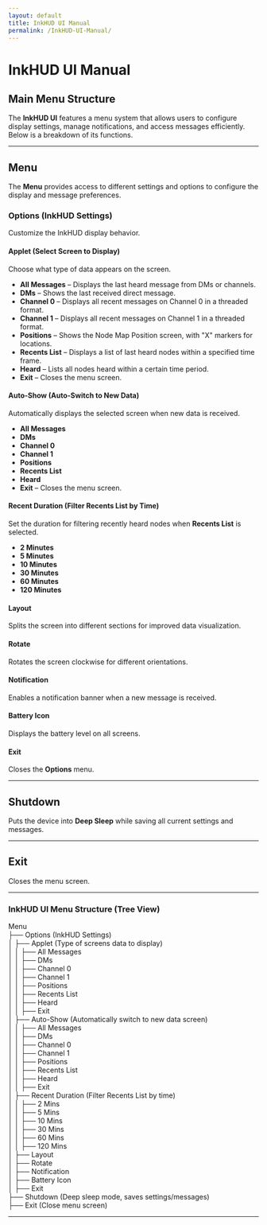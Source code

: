 ```yaml
---
layout: default
title: InkHUD UI Manual
permalink: /InkHUD-UI-Manual/
---
```


# InkHUD UI Manual

## Main Menu Structure
The **InkHUD UI** features a menu system that allows users to configure display settings, manage notifications, and access messages efficiently. Below is a breakdown of its functions.

---

## **Menu**
The **Menu** provides access to different settings and options to configure the display and message preferences.

### **Options (InkHUD Settings)**
Customize the InkHUD display behavior.

#### **Applet (Select Screen to Display)**
Choose what type of data appears on the screen.

- **All Messages** – Displays the last heard message from DMs or channels.  
- **DMs** – Shows the last received direct message.  
- **Channel 0** – Displays all recent messages on Channel 0 in a threaded format.  
- **Channel 1** – Displays all recent messages on Channel 1 in a threaded format.  
- **Positions** – Shows the Node Map Position screen, with "X" markers for locations.  
- **Recents List** – Displays a list of last heard nodes within a specified time frame.  
- **Heard** – Lists all nodes heard within a certain time period.  
- **Exit** – Closes the menu screen.

#### **Auto-Show (Auto-Switch to New Data)**
Automatically displays the selected screen when new data is received.

- **All Messages**  
- **DMs**  
- **Channel 0**  
- **Channel 1**  
- **Positions**  
- **Recents List**  
- **Heard**  
- **Exit** – Closes the menu screen.

#### **Recent Duration (Filter Recents List by Time)**
Set the duration for filtering recently heard nodes when **Recents List** is selected.

- **2 Minutes**  
- **5 Minutes**  
- **10 Minutes**  
- **30 Minutes**  
- **60 Minutes**  
- **120 Minutes**  

#### **Layout**
Splits the screen into different sections for improved data visualization.

#### **Rotate**
Rotates the screen clockwise for different orientations.

#### **Notification**
Enables a notification banner when a new message is received.

#### **Battery Icon**
Displays the battery level on all screens.

#### **Exit**
Closes the **Options** menu.

---

## **Shutdown**
Puts the device into **Deep Sleep** while saving all current settings and messages.

---

## **Exit**
Closes the menu screen.

---

### **InkHUD UI Menu Structure (Tree View)**

Menu  
 ├── Options (InkHUD Settings)  
 │   ├── Applet (Type of screens data to display)  
 │   │   ├── All Messages  
 │   │   ├── DMs  
 │   │   ├── Channel 0  
 │   │   ├── Channel 1  
 │   │   ├── Positions  
 │   │   ├── Recents List  
 │   │   ├── Heard  
 │   │   ├── Exit  
 │   ├── Auto-Show (Automatically switch to new data screen)  
 │   │   ├── All Messages  
 │   │   ├── DMs  
 │   │   ├── Channel 0  
 │   │   ├── Channel 1  
 │   │   ├── Positions  
 │   │   ├── Recents List  
 │   │   ├── Heard  
 │   │   ├── Exit  
 │   ├── Recent Duration (Filter Recents List by time)  
 │   │   ├── 2 Mins  
 │   │   ├── 5 Mins  
 │   │   ├── 10 Mins  
 │   │   ├── 30 Mins  
 │   │   ├── 60 Mins  
 │   │   ├── 120 Mins  
 │   ├── Layout  
 │   ├── Rotate  
 │   ├── Notification  
 │   ├── Battery Icon  
 │   ├── Exit  
 ├── Shutdown (Deep sleep mode, saves settings/messages)  
 ├── Exit (Close menu screen)  

---



